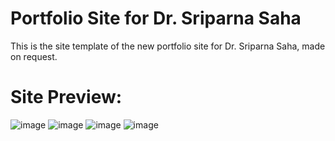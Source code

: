 # Portfolio Site for Dr. Sriparna Saha
This is the site template of the new portfolio site for Dr. Sriparna Saha, made on request.

# Site Preview:
![image](https://user-images.githubusercontent.com/40167899/170481807-85e73845-f80d-46c4-b155-f6c212b6f762.png)
![image](https://user-images.githubusercontent.com/40167899/170481957-3edfa55f-d6a0-4813-8eb1-309baeb2d63b.png)
![image](https://user-images.githubusercontent.com/40167899/170482285-d7da6f6e-faad-418e-b820-c8a5e08d0f2c.png)
![image](https://user-images.githubusercontent.com/40167899/170482163-ae8d5d52-c5ed-4eaf-8a9f-1b17685c9bcd.png)
